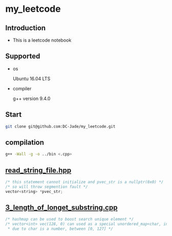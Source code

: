 # my_leetcode

## Introduction

- This is a  leetcode  notebook

## Supported

- os

  Ubuntu 16.04 LTS

- compiler

  g++ version 9.4.0

## Start

```bash
git clone git@github.com:DC-Jade/my_leetcode.git
```

## compilation

```bash
g++ -Wall -g -o ../bin <.cpp>
```

## [read_string_file.hpp](./include/read_string_file.hpp)

```C
/* this statement cannot initialize and pvec_str is a nullptr(0x0) */
/* so will throw segmention fault */
vector<string> *pvec_str;
```

## [3_length_of_longet_substring.cpp](./src/3_length_of_longet_substring.cpp)

```C
/* hashmap can be used to boost search unique element */
/* vector<int> vec(128, 0) can used as a special unordered_map<char, int>
 * due to char is a number, between [0, 127] */ 
```

